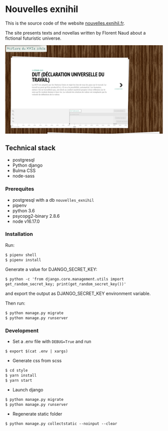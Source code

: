 # Nouvelles exnihil

This is the source code of the website [nouvelles.exnihil.fr](https://nouvelles.exnihil.fr/).

The site presents texts and novellas written by Florent Naud about a fictional futuristic universe.

![nouvelle exnihil image](style/img/og-image.png)

## Technical stack
* postgresql
* Python django
* Bulma CSS
* node-sass


### Prerequites 
* postgresql with a db `nouvelles_exnihil`
* pipenv
* python 3.6
* psycopg2-binary 2.8.6
* node v16.17.0

### Installation

Run:
```
$ pipenv shell
$ pipenv install
```

Generate a value for DJANGO_SECRET_KEY:

```
$ python -c 'from django.core.management.utils import get_random_secret_key; print(get_random_secret_key())'
```

and export the output as DJANGO_SECRET_KEY environment variable.

Then run:
```
$ python manage.py migrate
$ python manage.py runserver
```

### Development

- Set a .env file with `DEBUG=True` and run 
 ```
$ export $(cat .env | xargs)
```

- Generate css from scss 
```
$ cd style
$ yarn install
$ yarn start
```

- Launch django
```
$ python manage.py migrate
$ python manage.py runserver
```

- Regenerate static folder
```
$ python manage.py collectstatic --noinput --clear
```

